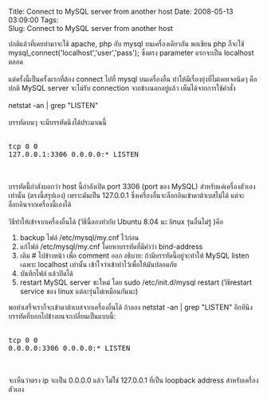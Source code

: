 Title: Connect to MySQL server from another host 
Date: 2008-05-13 03:09:00
Tags:  
Slug: Connect to MySQL server from another host 


ปกติแล้วที่เคยทำมาจะใช้ apache, php กับ mysql บนเครื่องเดียวกัน พอเขียน php ก็จะใช้ mysql_connect('localhost','user','pass'); ซึ่งตรง parameter แรกจะเป็น localhost ตลอด<br /><br />แต่ครั้งนี้เป็นครั้งแรกที่ต้อง connect ไปที่ mysql บนเครื่องอื่น ทำให้มีเรื่องยุ่งที่ไม่เคยเจอนิดๆ คือ ปกติ MySQL server จะไม่รับ connection จากข้างนอกอยู่แล้ว เห็นได้จากการใช้คำสั่ง<br /><br />netstat -an | grep "LISTEN"<br /><br />บรรทัดบนๆ จะมีบรรทัดนึงได้ประมาณนี้<br /><br /><pre>tcp        0      0 127.0.0.1:3306          0.0.0.0:*               LISTEN</pre><br /><br />บรรทัดนี้กำลังบอกว่า host นี้กำลังเปิด port 3306 (port ของ MySQL) สำหรับแค่เครื่องตัวเองเท่านั้น (ตรงนี้สรุปเอง) เพราะมันเป็น 127.0.0.1 ซึ่งเครื่องอื่นจะล็อกอินเข้าดาต้าเบสไม่ได้ แต่จะล็อกอินจากเครื่องนี้เองได้<br /><br />วิธีทำให้เข้าจากเครื่องอื่นได้ (วิธีนี้ลองทำกับ Ubuntu 8.04 นะ linux รุ่นอื่นไม่รู้ )คือ<br /><ol><li>backup ไฟล์ /etc/mysql/my.cnf ไว้ก่อน<br /></li><li>แก้ไฟล์ /etc/mysql/my.cnf โดยหาบรรทัดที่มีคำว่า bind-address</li><li>เติม # ไปข้างหน้า เพื่อ comment ออก อธิบาย: ถ้ามีบรรทัดนี้อยู่จะทำให้ MySQL listen เฉพาะ localhost เท่านั้น เข้าใจว่าเข้าทำไว้เพื่อให้มันปลอดภัย</li><li>บันทึกไฟล์ แล้วปิดได้</li><li>restart MySQL server ซะใหม่ โดย sudo /etc/init.d/mysql restart (วิธีrestart service ของ linux แต่ละรุ่นไม่เหมือนกันนะ)</li></ol>พอทำเสร็จเราก็จะเข้าดาต้าเบสจากเครื่องอื่นได้ ถ้าลอง netstat -an | grep "LISTEN" อีกทีนึงบรรทัดที่บอกไปข้างบนจะเปลี่ยนเป็นแบบนี้:<br /><br /><pre>tcp        0      0 0.0.0.0:3306            0.0.0.0:*               LISTEN</pre><br /><br />จะเห็นว่าตรง ip จะเป็น 0.0.0.0 แล้ว ไม่ใช่ 127.0.0.1 ที่เป็น loopback address สำหรับเครื่องตัวเอง
